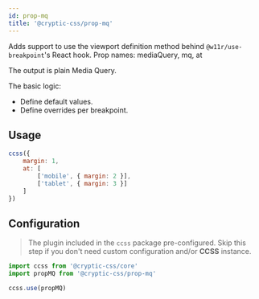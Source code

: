 ```yaml
---
id: prop-mq
title: '@cryptic-css/prop-mq'
---
```


Adds support to use the viewport definition method behind
`@w11r/use-breakpoint`'s React hook. Prop names: mediaQuery, mq, at

The output is plain Media Query.

The basic logic:

-   Define default values.
-   Define overrides per breakpoint.

## Usage

```js live
ccss({
    margin: 1,
    at: [
        ['mobile', { margin: 2 }],
        ['tablet', { margin: 3 }]
    ]
})
```

## Configuration

> The plugin included in the `ccss` package pre-configured.
> Skip this step if you don't need custom configuration and/or **CCSS** instance.

```js
import ccss from '@cryptic-css/core'
import propMQ from '@cryptic-css/prop-mq'

ccss.use(propMQ)
```
